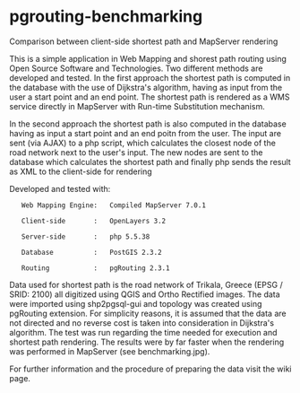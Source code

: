 # pgrouting-benchmarking
Comparison between client-side shortest path and MapServer rendering

This is a simple application in Web Mapping and shorest path routing using Open Source Software and Technologies. Two different methods are developed and tested. In the first approach the shortest path is computed in the database with the use of Dijkstra's algorithm, having as input from the user a start point and an end point. The shortest path is rendered as a WMS service directly in MapServer with Run-time Substitution mechanism.

In the second approach the shortest path is also computed in the database having as input a start point and an end poitn from the user. The input are sent (via AJAX) to a php script, which calculates the closest node of the road network next to the user's input. The new nodes are sent to the database which calculates the shortest path and finally php sends the result as XML to the client-side for rendering

Developed and tested with:
   
       Web Μapping Εngine:   Compiled MapServer 7.0.1 
	
       Client-side       :   OpenLayers 3.2
	
       Server-side       :   php 5.5.38
	
       Database          :   PostGIS 2.3.2
	
       Routing           :   pgRouting 2.3.1
       
       

Data used for shortest path is the road network of Trikala, Greece (EPSG / SRID: 2100) all digitized using QGIS and Ortho Rectified images.
The data were imported using shp2pgsql-gui and topology was created using pgRouting extension. For simplicity reasons, it is assumed that the data are not directed and no reverse cost is taken into consideration in Dijkstra's algorithm. 
The test was run regarding the time needed for execution and shortest path rendering. The results were by far faster when the rendering was performed in MapServer (see benchmarking.jpg). 


For further information and the procedure of preparing the data visit the wiki page.
